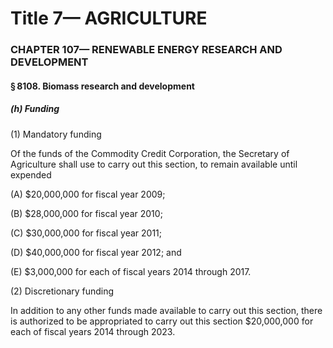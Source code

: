 
# Title 7— AGRICULTURE
### CHAPTER 107— RENEWABLE ENERGY RESEARCH AND DEVELOPMENT
#### § 8108. Biomass research and development
##### (h) Funding

(1) Mandatory funding

Of the funds of the Commodity Credit Corporation, the Secretary of Agriculture shall use to carry out this section, to remain available until expended

(A) $20,000,000 for fiscal year 2009;

(B) $28,000,000 for fiscal year 2010;

(C) $30,000,000 for fiscal year 2011;

(D) $40,000,000 for fiscal year 2012; and

(E) $3,000,000 for each of fiscal years 2014 through 2017.

(2) Discretionary funding

In addition to any other funds made available to carry out this section, there is authorized to be appropriated to carry out this section $20,000,000 for each of fiscal years 2014 through 2023.
